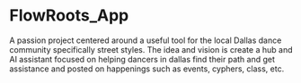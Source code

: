 # FlowRoots_App
A passion project centered around a useful tool for the local Dallas dance community specifically street styles. The idea and vision is create a hub and AI assistant focused on helping dancers in dallas find their path and get assistance and posted on happenings such as events, cyphers, class, etc. 
